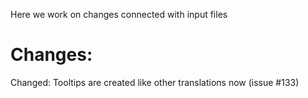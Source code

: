 Here we work on changes connected with input files
# Changes:
Changed: Tooltips are created like other translations now (issue #133)